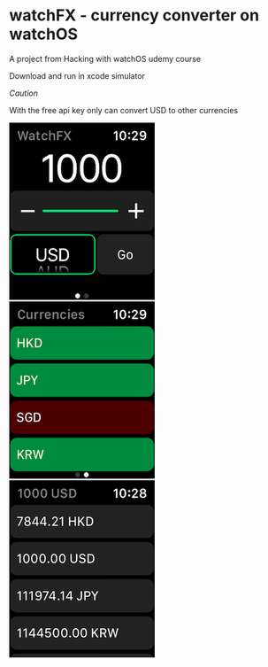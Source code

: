 # watchFX - currency converter on watchOS

A project from Hacking with watchOS udemy course 

Download and run in xcode simulator 

*Caution*

With the free api key only can convert USD to other currencies 

![](https://github.com/HongbeomPark/watchFX/blob/master/images/interfaceController.png)&nbsp;![](https://github.com/HongbeomPark/watchFX/blob/master/images/currencyController.png)&nbsp;![](https://github.com/HongbeomPark/watchFX/blob/master/images/resultsController.png)
